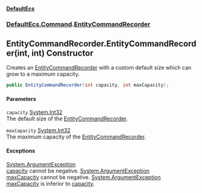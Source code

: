 #### [DefaultEcs](DefaultEcs.md 'DefaultEcs')
### [DefaultEcs.Command](DefaultEcs.md#DefaultEcs_Command 'DefaultEcs.Command').[EntityCommandRecorder](EntityCommandRecorder.md 'DefaultEcs.Command.EntityCommandRecorder')
## EntityCommandRecorder.EntityCommandRecorder(int, int) Constructor
Creates an [EntityCommandRecorder](EntityCommandRecorder.md 'DefaultEcs.Command.EntityCommandRecorder') with a custom default size which can grow to a maximum capacity.  
```csharp
public EntityCommandRecorder(int capacity, int maxCapacity);
```
#### Parameters
<a name='DefaultEcs_Command_EntityCommandRecorder_EntityCommandRecorder(int_int)_capacity'></a>
`capacity` [System.Int32](https://docs.microsoft.com/en-us/dotnet/api/System.Int32 'System.Int32')  
The default size of the [EntityCommandRecorder](EntityCommandRecorder.md 'DefaultEcs.Command.EntityCommandRecorder').
  
<a name='DefaultEcs_Command_EntityCommandRecorder_EntityCommandRecorder(int_int)_maxCapacity'></a>
`maxCapacity` [System.Int32](https://docs.microsoft.com/en-us/dotnet/api/System.Int32 'System.Int32')  
The maximum capacity of the [EntityCommandRecorder](EntityCommandRecorder.md 'DefaultEcs.Command.EntityCommandRecorder').
  
#### Exceptions
[System.ArgumentException](https://docs.microsoft.com/en-us/dotnet/api/System.ArgumentException 'System.ArgumentException')  
[capacity](EntityCommandRecorder_EntityCommandRecorder(int_int).md#DefaultEcs_Command_EntityCommandRecorder_EntityCommandRecorder(int_int)_capacity 'DefaultEcs.Command.EntityCommandRecorder.EntityCommandRecorder(int, int).capacity') cannot be negative.
[System.ArgumentException](https://docs.microsoft.com/en-us/dotnet/api/System.ArgumentException 'System.ArgumentException')  
[maxCapacity](EntityCommandRecorder_EntityCommandRecorder(int_int).md#DefaultEcs_Command_EntityCommandRecorder_EntityCommandRecorder(int_int)_maxCapacity 'DefaultEcs.Command.EntityCommandRecorder.EntityCommandRecorder(int, int).maxCapacity') cannot be negative.
[System.ArgumentException](https://docs.microsoft.com/en-us/dotnet/api/System.ArgumentException 'System.ArgumentException')  
[maxCapacity](EntityCommandRecorder_EntityCommandRecorder(int_int).md#DefaultEcs_Command_EntityCommandRecorder_EntityCommandRecorder(int_int)_maxCapacity 'DefaultEcs.Command.EntityCommandRecorder.EntityCommandRecorder(int, int).maxCapacity') is inferior to [capacity](EntityCommandRecorder_EntityCommandRecorder(int_int).md#DefaultEcs_Command_EntityCommandRecorder_EntityCommandRecorder(int_int)_capacity 'DefaultEcs.Command.EntityCommandRecorder.EntityCommandRecorder(int, int).capacity').
